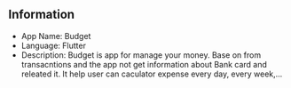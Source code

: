 ## Information
- App Name: Budget
- Language: Flutter
- Description: Budget is app for manage your money. Base on from transacntions and the app not get information about Bank card and releated it. It help user can caculator expense every day, every week,...